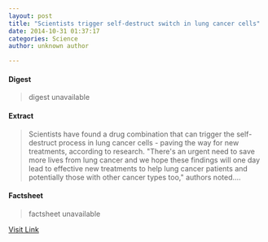 ```yaml
---
layout: post
title: "Scientists trigger self-destruct switch in lung cancer cells"
date: 2014-10-31 01:37:17
categories: Science
author: unknown author

---
```



#### Digest
>digest unavailable

#### Extract
>Scientists have found a drug combination that can trigger the self-destruct process in lung cancer cells - paving the way for new treatments, according to research. "There's an urgent need to save more lives from lung cancer and we hope these findings will one day lead to effective new treatments to help lung cancer patients and potentially those with other cancer types too," authors noted....

#### Factsheet
>factsheet unavailable

[Visit Link](http://feeds.sciencedaily.com/~r/sciencedaily/~3/h06p6AYAcE0/141030213717.htm)


